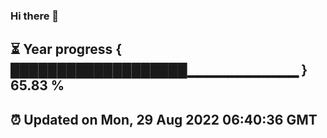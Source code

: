 ### Hi there 👋
⏳ Year progress { ███████████████████▁▁▁▁▁▁▁▁▁▁▁ } 65.83 %
---
⏰ Updated on Mon, 29 Aug 2022 06:40:36 GMT
---
